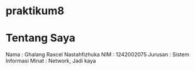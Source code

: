 # praktikum8 
# Tentang Saya
Nama : Ghalang Raxcel Nastahfizhuka
NIM : 1242002075
Jurusan : Sistem Informasi
Minat : Network, Jadi kaya
